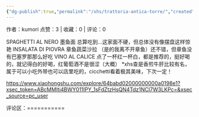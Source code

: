 ```yaml
---
{"dg-publish":true,"permalink":"/xhs/trattoria-antica-torre/","created":"2025-03-17T22:04:22.492+08:00","updated":"2025-03-17T22:04:22.492+08:00"}
---
```


作者：kumori
点赞：3   |   收藏：0   |   评论：0

SPAGHETTI AL NERO 墨鱼面 总算吃到…这家面不硬，但总体没有像摆盘这样惊艳
INSALATA DI PIOVRA 章鱼蔬菜沙拉 （是的我离不开章鱼）还不错，但章鱼没有巴塞罗那那么好吃
VINO AL CALICE 点了一杯红一杯白，都是推荐的，挺好喝的，就记得白的好喝，红葡萄酒不是很涩（大概）
*xhs查是香煎牛肝比较有名，属于可以小吃外带也可以店里吃的，cicchetti看着极其美味，下次一定！

https://www.xiaohongshu.com/explore/64babd02000000000a0198e1?xsec_token=ABcMMIti4BWY011lPY_1sFdZtzHsQN4Tdz1NCI7W3LKPc=&xsec_source=pc_user

评论区：===========

